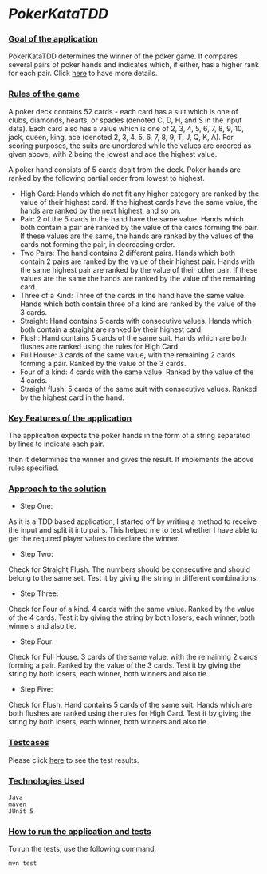 # _PokerKataTDD_

### <ins>Goal of the application</ins>

PokerKataTDD determines the winner of the poker game. It compares several pairs of poker hands and indicates which, 
if either, has a higher rank for each pair. Click [here](https://codingdojo.org/kata/PokerHands/) to have more details.

### <ins>Rules of the game</ins>

A poker deck contains 52 cards - each card has a suit which is one of clubs, diamonds, hearts, or spades (denoted C, D, H, and S in the input data). Each card also has a value which is one of 2, 3, 4, 5, 6, 7, 8, 9, 10, jack, queen, king, ace (denoted 2, 3, 4, 5, 6, 7, 8, 9, T, J, Q, K, A). For scoring purposes, the suits are unordered while the values are ordered as given above, with 2 being the lowest and ace the highest value.

A poker hand consists of 5 cards dealt from the deck. Poker hands are ranked by the following partial order from lowest to highest.

- High Card: Hands which do not fit any higher category are ranked by the value of their highest card. If the highest cards have the same value, the hands are ranked by the next highest, and so on.
- Pair: 2 of the 5 cards in the hand have the same value. Hands which both contain a pair are ranked by the value of the cards forming the pair. If these values are the same, the hands are ranked by the values of the cards not forming the pair, in decreasing order.
- Two Pairs: The hand contains 2 different pairs. Hands which both contain 2 pairs are ranked by the value of their highest pair. Hands with the same highest pair are ranked by the value of their other pair. If these values are the same the hands are ranked by the value of the remaining card.
- Three of a Kind: Three of the cards in the hand have the same value. Hands which both contain three of a kind are ranked by the value of the 3 cards.
- Straight: Hand contains 5 cards with consecutive values. Hands which both contain a straight are ranked by their highest card.
- Flush: Hand contains 5 cards of the same suit. Hands which are both flushes are ranked using the rules for High Card.
- Full House: 3 cards of the same value, with the remaining 2 cards forming a pair. Ranked by the value of the 3 cards. 
- Four of a kind: 4 cards with the same value. Ranked by the value of the 4 cards.
- Straight flush: 5 cards of the same suit with consecutive values. Ranked by the highest card in the hand.

### <ins>Key Features of the application</ins>

The application expects the poker hands in the form of a string separated by lines to indicate each pair.

then it determines the winner and gives the result. It implements the above rules specified.

### <ins>Approach to the solution</ins>

- Step One:

As it is a TDD based application, I started off by writing a method to receive the input and split it into pairs.
This helped me to test whether I have able to get the required player values to declare the winner.

- Step Two:

Check for Straight Flush. The numbers should be consecutive and should belong to the same set. 
Test it by giving the string in different combinations.

- Step Three:

Check for Four of a kind. 4 cards with the same value. Ranked by the value of the 4 cards.
Test it by giving the string by both losers, each winner, both winners and also tie.

- Step Four:

Check for Full House. 3 cards of the same value, with the remaining 2 cards forming a pair. 
Ranked by the value of the 3 cards.
Test it by giving the string by both losers, each winner, both winners and also tie.

- Step Five:

Check for Flush. Hand contains 5 cards of the same suit. Hands which are both flushes are ranked using the rules for High Card.
Test it by giving the string by both losers, each winner, both winners and also tie.


### <ins> Testcases </ins>

Please click [here](https://htmlpreview.github.io/?https://github.com/archanajl/BowlingKataTDD/blob/master/docs/Test%20Results%20-%20WinnerPokerTest.html) to see the test results.
### <ins>Technologies Used</ins>

    Java
    maven
    JUnit 5

### <ins>How to run the application and tests</ins>

To run the tests, use the following command:

    mvn test
    
